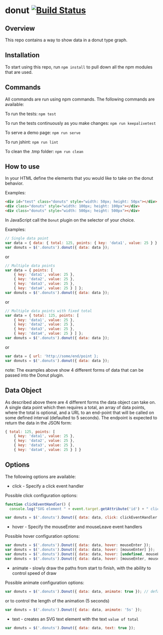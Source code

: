 #  donut [![Build Status](https://travis-ci.org/eheyne/donut.svg?branch=master)](https://travis-ci.org/eheyne/donut)

## Overview
This repo contains a way to show data in a donut type graph.

## Installation
To start using this repo, run `npm install` to pull down all the npm modules that are used.

## Commands
All commands are run using npm commands.  The following commands are available:

To run the tests:  `npm test`

To run the tests continuously as you make changes: `npm run keepalivetest`

To serve a demo page: `npm run serve`

To run jshint: `npm run lint`

To clean the .tmp folder: `npm run clean`

## How to use
In your HTML define the elements that you would like to take on the donut behavior.

Examples:

```html
<div id="test" class="donuts" style="width: 50px; height: 50px"></div>
<div class="donuts" style="width: 100px; height: 100px"></div>
<div class="donuts" style="width: 500px; height: 500px"></div>

```

In JavaScript call the `Donut` plugin on the selector of your choice.

Examples:

``` javascript
// Single data point
var data = { data: { total: 125, points: { key: 'data1', value: 25 } } };
var donuts = $('.donuts').donut({ data: data });

```

or

```javascript
// Multiple data points
var data = { points: [ 
	{ key: 'data1', value: 25 }, 
	{ key: 'data2', value: 25 }, 
	{ key: 'data3', value: 25 }, 
	{ key: 'data4', value: 25 } ] };
var donuts = $('.donuts').donut({ data: data });

```

or

```javascript
// Multiple data points with fixed total
var data = { total: 125, points: [ 
	{ key: 'data1', value: 25 }, 
	{ key: 'data2', value: 25 }, 
	{ key: 'data3', value: 25 }, 
	{ key: 'data4', value: 25 } ] };
var donuts = $('.donuts').donut({ data: data });

```

or

```javascript
var data = { url: 'http://some/end/point };
var donuts = $('.donuts').donut({ data: data });

```

note: The examples above show 4 different forms of data that can be passed into the Donut plugin.

## Data Object

As described above there are 4 different forms the data object can take on.  A single data point which then requires a total, an array of data points, where the total is optional, and a URL to an end-point that will be called on some defined interval (defaulted to 5 seconds).  The endpoint is expected to return the data in the JSON form: 

``` javascript
{ total: 125, points: [ 
	{ key: 'data1', value: 25 }, 
	{ key: 'data2', value: 25 }, 
	{ key: 'data3', value: 25 }, 
	{ key: 'data4', value: 25 } ] }
```


## Options
The following options are available:

* click - Specify a click event handler

Possible click configuration options:

``` javascript
function clickEventHandler() { 
  console.log("SVG element " + event.target.getAttribute('id') + " clicked!"); }

var donuts = $('.donuts').Donut({ data: data, click: clickEventHandler });
```

* hover - Specify the mouseEnter and mouseLeave event handlers

Possible hover configuration options:

``` javascript
var donuts = $('.donuts').Donut({ data: data, hover: mouseEnter });
var donuts = $('.donuts').Donut({ data: data, hover: [mouseEnter] });
var donuts = $('.donuts').Donut({ data: data, hover: [undefined, mouseLeave] });
var donuts = $('.donuts').Donut({ data: data, hover: [mouseEnter, mouseLeave] });
```

* animate - slowly draw the paths from start to finish, with the ability to control speed of draw

Possible animate configuration options:

``` javascript
var donuts = $('.donuts').Donut({ data: data, animate: true }); // default to 1s animation
```

or to control the length of the animation (5 seconds)

``` javascript
var donuts = $('.donuts').Donut({ data: data, animate: '5s' });
```

* text - creates an SVG text element with the text `value of total`

``` javascript
var donuts = $('.donuts').Donut({ data: data, text: true });
```
